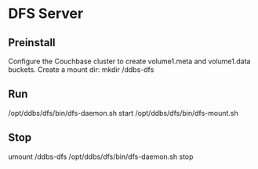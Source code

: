 # DFS Server


## Preinstall
  Configure the Couchbase cluster to create volume1.meta and volume1.data buckets.
  Create a mount dir: mkdir /ddbs-dfs

## Run
  /opt/ddbs/dfs/bin/dfs-daemon.sh start
  /opt/ddbs/dfs/bin/dfs-mount.sh

## Stop
  umount /ddbs-dfs
  /opt/ddbs/dfs/bin/dfs-daemon.sh stop
